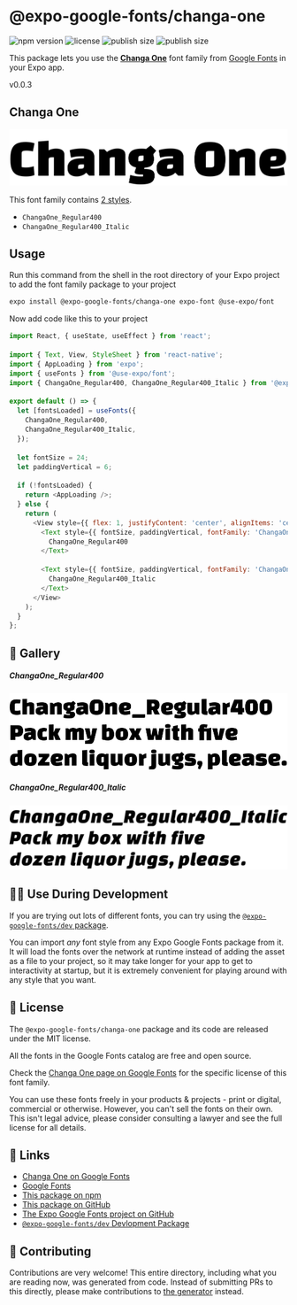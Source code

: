 # @expo-google-fonts/changa-one

![npm version](https://flat.badgen.net/npm/v/@expo-google-fonts/changa-one)
![license](https://flat.badgen.net/github/license/expo/google-fonts)
![publish size](https://flat.badgen.net/packagephobia/install/@expo-google-fonts/changa-one)
![publish size](https://flat.badgen.net/packagephobia/publish/@expo-google-fonts/changa-one)

This package lets you use the [**Changa One**](https://fonts.google.com/specimen/Changa+One) font family from [Google Fonts](https://fonts.google.com/) in your Expo app.

v0.0.3

## Changa One

![Changa One](./font-family.png)

This font family contains [2 styles](#-gallery).

- `ChangaOne_Regular400`
- `ChangaOne_Regular400_Italic`

## Usage

Run this command from the shell in the root directory of your Expo project to add the font family package to your project
```sh
expo install @expo-google-fonts/changa-one expo-font @use-expo/font
```

Now add code like this to your project
```js
import React, { useState, useEffect } from 'react';

import { Text, View, StyleSheet } from 'react-native';
import { AppLoading } from 'expo';
import { useFonts } from '@use-expo/font';
import { ChangaOne_Regular400, ChangaOne_Regular400_Italic } from '@expo-google-fonts/changa-one';

export default () => {
  let [fontsLoaded] = useFonts({
    ChangaOne_Regular400,
    ChangaOne_Regular400_Italic,
  });

  let fontSize = 24;
  let paddingVertical = 6;

  if (!fontsLoaded) {
    return <AppLoading />;
  } else {
    return (
      <View style={{ flex: 1, justifyContent: 'center', alignItems: 'center' }}>
        <Text style={{ fontSize, paddingVertical, fontFamily: 'ChangaOne_Regular400' }}>
          ChangaOne_Regular400
        </Text>

        <Text style={{ fontSize, paddingVertical, fontFamily: 'ChangaOne_Regular400_Italic' }}>
          ChangaOne_Regular400_Italic
        </Text>
      </View>
    );
  }
};

```

## 🔡 Gallery

##### ChangaOne_Regular400
![ChangaOne_Regular400](./55a043f0a2eb34269cfb137a6203fdc338019e9bdaabee1e685c6b37495cb962.ttf.png)

##### ChangaOne_Regular400_Italic
![ChangaOne_Regular400_Italic](./241077b802e7b6209a41ea93aae98aa81d9f09e6f78fce924c863af6ca96b529.ttf.png)


## 👩‍💻 Use During Development

If you are trying out lots of different fonts, you can try using the [`@expo-google-fonts/dev` package](https://github.com/expo/google-fonts/tree/master/font-packages/dev#readme).

You can import *any* font style from any Expo Google Fonts package from it. It will load the fonts
over the network at runtime instead of adding the asset as a file to your project, so it may take longer
for your app to get to interactivity at startup, but it is extremely convenient
for playing around with any style that you want.

## 📖 License

The `@expo-google-fonts/changa-one` package and its code are released under the MIT license.

All the fonts in the Google Fonts catalog are free and open source.

Check the [Changa One page on Google Fonts](https://fonts.google.com/specimen/Changa+One) for the specific license of this font family.

You can use these fonts freely in your products & projects - print or digital, commercial or otherwise. However, you can't sell the fonts on their own. This isn't legal advice, please consider consulting a lawyer and see the full license for all details.

## 🔗 Links

- [Changa One on Google Fonts](https://fonts.google.com/specimen/Changa+One)
- [Google Fonts](https://fonts.google.com/)
- [This package on npm](https://www.npmjs.com/package/@expo-google-fonts/changa-one)
- [This package on GitHub](https://github.com/expo/google-fonts/tree/master/font-packages/changa-one)
- [The Expo Google Fonts project on GitHub](https://github.com/expo/google-fonts)
- [`@expo-google-fonts/dev` Devlopment Package](https://github.com/expo/google-fonts/tree/master/font-packages/dev)


## 🤝 Contributing

Contributions are very welcome! This entire directory, including what you are reading now, was generated from code. Instead of submitting PRs to this directly, please make contributions to [the generator](https://github.com/expo/google-fonts/tree/master/packages/generator) instead.
